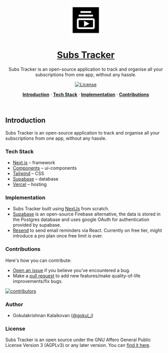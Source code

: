 <a href="https://subs.is">
<p align="center"><img alt="Subs Tracker is an open-source application to track and organise all your subscriptions from one app, without any hassle" width="100" height="100" src="./public/images/icons/logo.svg"></p>
  <h1 align="center">Subs Tracker</h1>
</a>

<p align="center">
  Subs Tracker is an open-source application to track and organise all your subscriptions from one app, without any hassle.
</p>

<p align="center">
  <a href="https://github.com/gokulkrishh/subs.is/blob/main/LICENSE">
    <img src="https://img.shields.io/github/license/gokulkrishh/subs.is?label=license&logo=github&color=f80&logoColor=fff" alt="License" />
  </a>
</p>

<p align="center">
  <a href="#introduction"><strong>Introduction</strong></a> ·
  <a href="#tech-stack"><strong>Tech Stack</strong></a> ·
  <a href="#implementation"><strong>Implementation</strong></a> ·
  <a href="#contributions"><strong>Contributions</strong></a>
</p>
<br/>

## Introduction

Subs Tracker is an open-source application to track and organise all your subscriptions from one app, without any hassle.

### Tech Stack

- [Next.js](https://nextjs.org/) – framework
- [Components](https://ui.shadcn.com/) – ui-components
- [Tailwind](https://tailwindcss.com/) – CSS
- [Supabase](https://supabase.com/) – database
- [Vercel](https://vercel.com/) – hosting

### Implementation

- Subs Tracker built using [NextJs](https://nextjs.org) from scratch.
- [Supabase](https://supabase.com/) is an open-source Firebase alternative, the data is stored in the Postgres database and uses google OAuth for authentication provided by supabase.
- [Resend](https://resend.com) to send email reminders via React. Currently on free tier, might introduce a pro plan once free limit is over.

### Contributions

Here's how you can contribute:

- [Open an issue](https://github.com/gokulkrishh/subs.is/issues) if you believe you've encountered a bug.
- Make a [pull request](https://github.com/gokulkrishh/subs.is/pull) to add new features/make quality-of-life improvements/fix bugs.

<a href="https://github.com/gokulkrishh/subs.is/graphs/contributors">
  <img src="https://contrib.rocks/image?repo=gokulkrishh/subs.is" alt="contributors" />
</a>

### Author

- Gokulakrishnan Kalaikovan ([@gokul_i](https://twitter.com/gokul_i))

### License

Subs Tracker is an open source under the GNU Affero General Public License Version 3 (AGPLv3) or any later version. You can [find it here](https://github.com/gokulkrishh/subs.is/blob/main/LICENSE).
